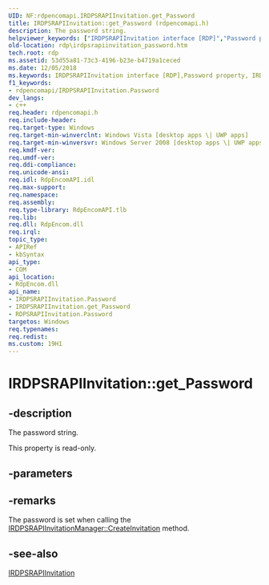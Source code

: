 ```yaml
---
UID: NF:rdpencomapi.IRDPSRAPIInvitation.get_Password
title: IRDPSRAPIInvitation::get_Password (rdpencomapi.h)
description: The password string.
helpviewer_keywords: ["IRDPSRAPIInvitation interface [RDP]","Password property","IRDPSRAPIInvitation.Password","IRDPSRAPIInvitation.get_Password","IRDPSRAPIInvitation::Password","IRDPSRAPIInvitation::get_Password","Password property [RDP]","Password property [RDP]","IRDPSRAPIInvitation interface","Password property [RDP]","RDPSRAPIInvitation object","RDPSRAPIInvitation object [RDP]","Password property","get_Password","rdp.irdpsrapiinvitation_password","rdpencomapi/IRDPSRAPIInvitation::Password","rdpencomapi/IRDPSRAPIInvitation::get_Password"]
old-location: rdp\irdpsrapiinvitation_password.htm
tech.root: rdp
ms.assetid: 53d55a81-73c3-4196-b23e-b4719a1ceced
ms.date: 12/05/2018
ms.keywords: IRDPSRAPIInvitation interface [RDP],Password property, IRDPSRAPIInvitation.Password, IRDPSRAPIInvitation.get_Password, IRDPSRAPIInvitation::Password, IRDPSRAPIInvitation::get_Password, Password property [RDP], Password property [RDP],IRDPSRAPIInvitation interface, Password property [RDP],RDPSRAPIInvitation object, RDPSRAPIInvitation object [RDP],Password property, get_Password, rdp.irdpsrapiinvitation_password, rdpencomapi/IRDPSRAPIInvitation::Password, rdpencomapi/IRDPSRAPIInvitation::get_Password
f1_keywords:
- rdpencomapi/IRDPSRAPIInvitation.Password
dev_langs:
- c++
req.header: rdpencomapi.h
req.include-header: 
req.target-type: Windows
req.target-min-winverclnt: Windows Vista [desktop apps \| UWP apps]
req.target-min-winversvr: Windows Server 2008 [desktop apps \| UWP apps]
req.kmdf-ver: 
req.umdf-ver: 
req.ddi-compliance: 
req.unicode-ansi: 
req.idl: RdpEncomAPI.idl
req.max-support: 
req.namespace: 
req.assembly: 
req.type-library: RdpEncomAPI.tlb
req.lib: 
req.dll: RdpEncom.dll
req.irql: 
topic_type:
- APIRef
- kbSyntax
api_type:
- COM
api_location:
- RdpEncom.dll
api_name:
- IRDPSRAPIInvitation.Password
- IRDPSRAPIInvitation.get_Password
- RDPSRAPIInvitation.Password
targetos: Windows
req.typenames: 
req.redist: 
ms.custom: 19H1
---
```


# IRDPSRAPIInvitation::get_Password


## -description


The password string.

This property is read-only.


## -parameters


## -remarks



The password is set when calling the <a href="https://docs.microsoft.com/windows/desktop/api/rdpencomapi/nf-rdpencomapi-irdpsrapiinvitationmanager-createinvitation">IRDPSRAPIInvitationManager::CreateInvitation</a> method.




## -see-also




<a href="https://docs.microsoft.com/windows/desktop/api/rdpencomapi/nn-rdpencomapi-irdpsrapiinvitation">IRDPSRAPIInvitation</a>
 

 

